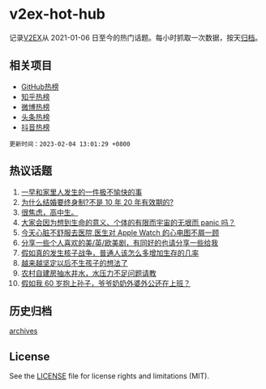 # v2ex-hot-hub

 记录[V2EX](https://www.v2ex.com/)从 2021-01-06 日至今的热门话题。每小时抓取一次数据，按天[归档](archives)。
 
 ## 相关项目

- [GitHub热榜](https://github.com/it985/github-hot-hub)
- [知乎热榜](https://github.com/it985/zhihu-hot-hub)
- [微博热榜](https://github.com/it985/weibo-hot-hub)
- [头条热榜](https://github.com/it985/toutiao-hot-hub)
- [抖音热榜](https://github.com/it985/douyin-hot-hub)


 `更新时间：2023-02-04 13:01:29 +0800`

## 热议话题

1. [一早和家里人发生的一件极不愉快的事](https://www.v2ex.com/t/912850)
1. [为什么结婚要终身制?不是 10 年 20 年有效期的?](https://www.v2ex.com/t/912854)
1. [很焦虑，高中生。](https://www.v2ex.com/t/913073)
1. [大家会因为想到生命的意义、个体的有限而宇宙的无垠而 panic 吗？](https://www.v2ex.com/t/912867)
1. [今天心脏不舒服去医院,医生对 Apple Watch 的心电图不屑一顾](https://www.v2ex.com/t/913069)
1. [分享一些个人喜欢的美/英/欧美剧，有同好的也请分享一些给我](https://www.v2ex.com/t/912878)
1. [假如真的发生核子战争，普通人该怎么多增加生存的几率](https://www.v2ex.com/t/912870)
1. [越来越坚定以后不生孩子的想法了](https://www.v2ex.com/t/912898)
1. [农村自建房抽水井水，水压力不足问题请教](https://www.v2ex.com/t/912864)
1. [假如我 60 岁抱上孙子，爷爷奶奶外婆外公还在上班？](https://www.v2ex.com/t/912879)

## 历史归档

[archives](archives)

## License

See the [LICENSE](LICENSE) file for license rights and limitations (MIT).
